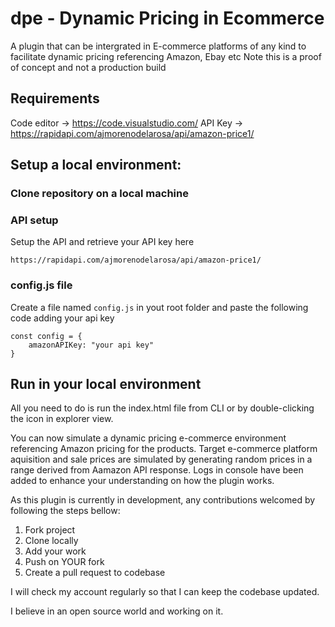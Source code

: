 # dpe - Dynamic Pricing in Ecommerce

A plugin that can be intergrated in E-commerce platforms of any kind to facilitate dynamic pricing referencing Amazon, Ebay etc
Note this is a proof of concept and not a production build

## Requirements
Code editor -> https://code.visualstudio.com/
API Key -> https://rapidapi.com/ajmorenodelarosa/api/amazon-price1/


## Setup a local environment:

### Clone repository on a local machine

### API setup
Setup the API and retrieve your API key here 
```
https://rapidapi.com/ajmorenodelarosa/api/amazon-price1/
```

### config.js file
Create a file named `config.js` in yout root folder and paste the following code adding your api key
```
const config = {
    amazonAPIKey: "your api key"
}
```

## Run in your local environment
All you need to do is run the index.html file from CLI or by double-clicking the icon in explorer view.

You can now simulate a dynamic pricing e-commerce environment referencing Amazon pricing for the products.
Target e-commerce platform aquisition and sale prices are simulated by generating random prices in a range derived from Aamazon API response.
Logs in console have been added to enhance your understanding on how the plugin works.

As this plugin is currently in development, any contributions welcomed by following the steps bellow:
1. Fork project
2. Clone locally
3. Add your work
4. Push on YOUR fork
5. Create a pull request to codebase

I will check my account regularly so that I can keep the codebase updated.

I believe in an open source world and working on it.
